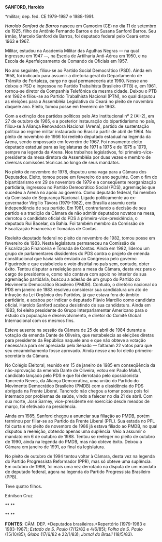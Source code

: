 **SANFORD, Haroldo**

\*militar; dep. fed. CE 1979-1987 e 1988-1991.

*Haroldo Sanford de Barros* nasceu em Camocim (CE) no dia 11 de setembro
de 1925, filho de Antônio Fernando Barros e de Susana Sanford Barros.
Seu irmão, Marcelo Sanford de Barros, foi deputado federal pelo Ceará
entre 1963 e 1967.

Militar, estudou na Academia Militar das Agulhas Negras — na qual
ingressou em 1947 —, na Escola de Artilharia Anti-Aérea em 1950, e na
Escola de Aperfeiçoamento de Comando de Oficiais em 1957.

No ano seguinte, filiou-se ao Partido Social Democrático (PSD). Ainda em
1958, foi indicado para assumir a diretoria geral do Departamento de
Trânsito de Fortaleza, cargo no qual permaneceria até 1960. Nesse ano
deixou o PSD e ingressou no Partido Trabalhista Brasileiro (PTB) e, em
1961, tornou-se diretor da Companhia Telefônica da mesma cidade. Deixou
o PTB em 1962 e filiou-se ao Partido Trabalhista Nacional (PTN), no qual
disputou as eleições para a Assembléia Legislativa do Ceará no pleito de
novembro daquele ano. Eleito, tomou posse em fevereiro de 1963.

Com a extinção dos partidos políticos pelo Ato Institucional nº 2
(AI-2), em 27 de outubro de 1965, e a posterior instauração do
bipartidarismo no país, filiou-se à Aliança Renovadora Nacional (Arena),
partido de sustentação política ao regime militar instaurado no Brasil a
partir de abril de 1964. No pleito de novembro de 1966 foi reeleito
deputado estadual na legenda da Arena, sendo empossado em fevereiro de
1967. Foi novamente eleito deputado estadual para as legislaturas de
1971 a 1975 e de 1975 a 1979, sempre na legenda da Arena. Nos trabalhos
legislativos, foi primeiro-vice-presidente da mesa diretora da
Assembléia por duas vezes e membro de diversas comissões técnicas ao
longo de seus mandatos.

No pleito de novembro de 1978, disputou uma vaga para a Câmara dos
Deputados. Eleito, tomou posse em fevereiro do ano seguinte. Com o fim
do bipartidarismo em 29 de novembro de 1979 e a conseqüente
reorganização partidária, ingressou no Partido Democrático Social (PDS),
agremiação que sucedeu a Arena no apoio ao governo. Como deputado
federal, foi membro da Comissão de Segurança Nacional. Ligado
politicamente ao ex-governador Virgílio Távora (1979-1982), em Brasília
assumiu certa independência de seu partido. Em 1981, contrariando a
decisão de seu partido e a tradição da Câmara de não admitir deputados
novatos na mesa, derrotou o candidato oficial do PDS à
primeira-vice-presidência, o deputado Rui Bacelar, da Bahia. Foi também
membro da Comissão de Fiscalização Financeira e Tomadas de Contas.

Reeleito deputado federal no pleito de novembro de 1982, tomou posse em
fevereiro de 1983. Nesta legislatura permaneceu na Comissão de
Fiscalização Financeira e Tomada de Contas. Ainda em 1982, liderou um
grupo de parlamentares dissidentes do PDS contra o projeto de emenda
constitucional que havia sido enviado ao Congresso pelo governo
Figueiredo e que estabelecia o voto distrital no país sem, contudo,
obter êxito. Tentou disputar a reeleição para a mesa da Câmara, desta
vez para o cargo de presidente e, como não contava com apoio no interior
de sua agremiação partidária, buscou a adesão de um grupo do Partido do
Movimento Democrático Brasileiro (PMDB). Contudo, o diretório nacional
do PDS em janeiro de 1983 resolveu considerar sua candidatura um ato de
infração da Lei Orgânica dos Partidos, já que estava fora do âmbito
partidário, e acabou por indicar o deputado Flávio Marcílio como
candidato oficial. Haroldo Sanford acabou desistindo de sua candidatura.
Ainda em 1983, foi eleito presidente do Grupo Interparlamentar Americano
para o estudo da população e desenvolvimento, e diretor do Comitê Global
Internacional com os mesmos fins.

Esteve ausente na sessão da Câmara de 25 de abril de 1984 durante a
votação da emenda Dante de Oliveira, que restabelecia as eleições
diretas para presidente da República naquele ano e que não obteve a
votação necessária para ser apreciada pelo Senado — faltaram 22 votos
para que seu encaminhamento fosse aprovado. Ainda nesse ano foi eleito
primeiro-secretário da Câmara.

No Colégio Eleitoral, reunido em 15 de janeiro de 1985 em conseqüência
da não-aprovação da emenda Dante de Oliveira, votou em Paulo Maluf,
candidato lançado pelo PDS e que foi derrotado pelo oposicionista
Tancredo Neves, da Aliança Democrática, uma união do Partido do
Movimento Democrático Brasileiro (PMDB) com a dissidência do PDS
abrigada na Frente Liberal. Tancredo não chegou a tomar posse pois foi
internado por problemas de saúde, vindo a falecer no dia 21 de abril.
Com sua morte, José Sarney, vice-presidente em exercício desde meados de
março, foi efetivado na presidência.

Ainda em 1985, Sanford chegou a anunciar sua filiação ao PMDB, porém
terminou por filiar-se ao Partido da Frente Liberal (PFL). Sua estada no
PFL foi curta e no pleito de novembro de 1986 já estava filiado ao PMDB,
no qual disputou a reeleição, obtendo apenas uma suplência. Veio a
assumir o mandato em 6 de outubro de 1988. Tentou se reeleger no pleito
de outubro de 1990, ainda na legenda do PMDB, mas não obteve êxito.
Deixou a Câmara em janeiro de 1991, ao final da legislatura.

No pleito de outubro de 1994 tentou voltar à Câmara, desta vez na
legenda do Partido Progressista Reformador (PPR), mas só obteve uma
suplência. Em outubro de 1998, foi mais uma vez derrotado na disputa de
um mandato de deputado federal, agora na legenda do Partido Progressista
Brasileiro (PPB).

Teve quatro filhos.

Ednilson Cruz

** **

** **

**FONTES**: CÂM. DEP. *Deputados brasileiros.*Repertório (1979-1983 e
1983-1987); *Estado de S. Paulo* (7/12/82 e 4/6/85); *Folha de S. Paulo*
(15/10/85); *Globo* (17/6/82 e 22/1/83); *Jornal do Brasil* (18/5/83).

 
